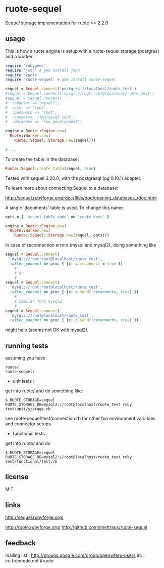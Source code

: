 
# ruote-sequel

Sequel storage implementation for ruote >= 2.2.0


## usage

This is how a ruote engine is setup with a ruote-sequel storage (postgres) and a worker:

```ruby
require 'rubygems'
require 'json' # gem install json
require 'ruote'
require 'ruote-sequel' # gem install ruote-sequel

sequel = Sequel.connect('postgres://localhost/ruote_test')
#sequel = Sequel.connect('mysql://root:root@localhost/ruote_test')
#sequel = Sequel.connect(
#  :adapter => 'mysql2',
#  :user => 'root',
#  :password => 'root',
#  :socket=> '/tmp/mysql.sock',
#  :database => 'foo_development')

engine = Ruote::Engine.new(
  Ruote::Worker.new(
    Ruote::Sequel::Storage.new(sequel)))

# ...
```

To create the table in the database:

```ruby
Ruote::Sequel.create_table(sequel, true)
```

Tested with sequel 3.20.0, with the postgresql (pg 0.10.1) adapter.

To learn more about connecting Sequel to a database:

<http://sequel.rubyforge.org/rdoc/files/doc/opening_databases_rdoc.html>

A single 'documents' table is used. To change this name:

```ruby
opts = { 'sequel_table_name' => 'ruote_docs' }

engine = Ruote::Engine.new(
  Ruote::Worker.new(
    Ruote::Sequel::Storage.new(sequel, opts)))
```

In case of reconnection errors (mysql and mysql2), doing something like

```ruby
sequel = Sequel.connect(
  'mysql://root:root@localhost/ruote_test',
  :after_connect => proc { |c| c.reconnect = true })
    #
    # or
    #
sequel = Sequel.connect(
  'mysql://root:root@localhost/ruote_test',
  :after_connect => proc { |c| c.send(:reconnect=, true) })
    #
    # similar foro mysql2
    #
sequel = Sequel.connect(
  'mysql2://root@localhost/ruote_test',
  :after_connect => proc { |c| c.send(:reconnect=, true) })
```

might help (seems not OK with mysql2).


## running tests

assuming you have

    ruote/
    ruote-sequel/

* unit tests :

get into ruote/ and do something like:

    $ RUOTE_STORAGE=sequel RUOTE_STORAGE_DB=mysql2://root@localhost/ruote_test ruby test/unit/storage.rb

see ruote-sequel/test/connection.rb for other fun environment variables and connector setups.

* functional tests :

get into ruote/ and do

    $ RUOTE_STORAGE=sequel RUOTE_STORAGE_DB=mysql2://root@localhost/ruote_test ruby test/functional/test.rb


## license

MIT


## links

http://sequel.rubyforge.org/

http://ruote.rubyforge.org/
http://github.com/jmettraux/ruote-sequel


## feedback

mailing list : <http://groups.google.com/group/openwferu-users>
irc : irc.freenode.net #ruote

